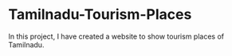 # Tamilnadu-Tourism-Places
In this project, I have created a website to show tourism places of Tamilnadu.
